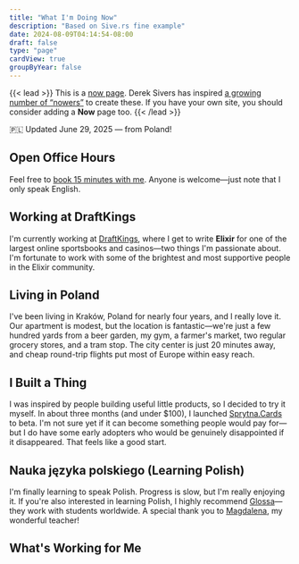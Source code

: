 ```yaml
---
title: "What I'm Doing Now"
description: "Based on Sive.rs fine example"
date: 2024-08-09T04:14:54-08:00
draft: false
type: "page"
cardView: true
groupByYear: false
---
```


{{< lead >}}
This is a [now page](https://nownownow.com/about). Derek Sivers has inspired [a growing number of “nowers”](https://nownownow.com/) to create these. If you have your own site, you should consider adding a **Now** page too.
{{< /lead >}}

:poland: Updated June 29, 2025 — from Poland!

## Open Office Hours

Feel free to [book 15 minutes with me](https://fantastical.app/sprytna/open-office). Anyone is welcome—just note that I only speak English.

## Working at DraftKings

I'm currently working at [DraftKings](https://www.draftkings.com/), where I get to write **Elixir** for one of the largest online sportsbooks and casinos—two things I'm passionate about. I'm fortunate to work with some of the brightest and most supportive people in the Elixir community.


## Living in Poland

I've been living in Kraków, Poland for nearly four years, and I really love it. Our apartment is modest, but the location is fantastic—we're just a few hundred yards from a beer garden, my gym, a farmer's market, two regular grocery stores, and a tram stop. The city center is just 20 minutes away, and cheap round-trip flights put most of Europe within easy reach.


## I Built a Thing

I was inspired by people building useful little products, so I decided to try it myself. In about three months (and under $100), I launched [Sprytna.Cards](https://sprytna.cards/) to beta. I'm not sure yet if it can become something people would pay for—but I do have some early adopters who would be genuinely disappointed if it disappeared. That feels like a good start.


## Nauka języka polskiego (Learning Polish)

I'm finally learning to speak Polish. Progress is slow, but I'm really enjoying it. If you're also interested in learning Polish, I highly recommend [Glossa](https://e-polish.eu/polish-for-foreigners)—they work with students worldwide. A special thank you to [Magdalena](https://e-polish.eu/en/polish_teachers_online/magdalena_wygladacz), my wonderful teacher!

## What's Working for Me
